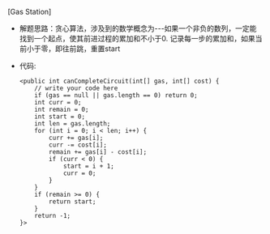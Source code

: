[Gas Station]

*   解题思路：贪心算法，涉及到的数学概念为---如果一个非负的数列，一定能找到一个起点，使其前进过程的累加和不小于0. 记录每一步的累加和，如果当前小于零，即往前跳，重置start
*   代码:

        <public int canCompleteCircuit(int[] gas, int[] cost) {
            // write your code here
            if (gas == null || gas.length == 0) return 0;
            int curr = 0;
            int remain = 0;
            int start = 0;
            int len = gas.length;
            for (int i = 0; i < len; i++) {
                curr += gas[i];
                curr -= cost[i];
                remain += gas[i] - cost[i];
                if (curr < 0) {
                    start = i + 1;
                    curr = 0;
                }
            }
            if (remain >= 0) {
                return start;
            }        
            return -1;
        }>


